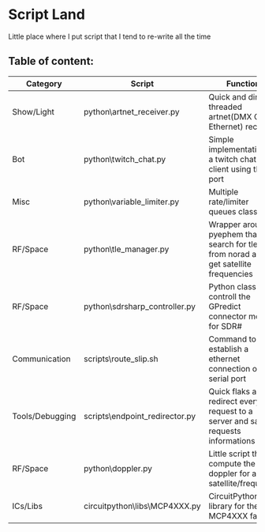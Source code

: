 # Script Land

Little place where I put script that I tend to re-write all the time
## Table of content:
|Category|Script|Function|
|--|--|--|
|Show/Light|python\artnet_receiver.py|Quick and dirty threaded artnet(DMX Over Ethernet) receiver|
|Bot|python\twitch_chat.py|Simple implementation of a twitch chat client using the irc port|
|Misc|python\variable_limiter.py|Multiple rate/limiter queues classes|
|RF/Space|python\tle_manager.py|Wrapper around pyephem that search for tle data from norad and get satellite frequencies|
|RF/Space|python\sdrsharp_controller.py|Python class to controll the GPredict connector module for SDR#|
|Communication|scripts\route_slip.sh|Command to establish a ethernet connection over a serial port|
|Tools/Debugging|scripts\endpoint_redirector.py|Quick flaks app to redirect every request to a server and saving requests informations|
|RF/Space|python\doppler.py|Little script that compute the doppler for a satellite/frequency|
|ICs/Libs|circuitpython\libs\MCP4XXX.py|CircuitPython library for the MCP4XXX familly|

